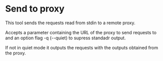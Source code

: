 # Send to proxy

This tool sends the requests read from stdin to a remote proxy.

Accepts a parameter containing the URL of the proxy to send requests to and an
option flag -q (--quiet) to supress standadr output.

If not in quiet mode it outputs the requests with the outputs obtained from the
proxy.

